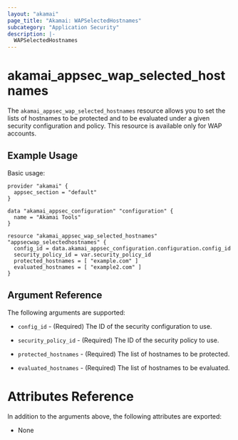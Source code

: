 ```yaml
---
layout: "akamai"
page_title: "Akamai: WAPSelectedHostnames"
subcategory: "Application Security"
description: |-
  WAPSelectedHostnames
---
```


# akamai_appsec_wap_selected_hostnames


The `akamai_appsec_wap_selected_hostnames` resource allows you to set the lists of hostnames to be protected and to be evaluated
under a given security configuration and policy. This resource is available only for WAP accounts.

## Example Usage

Basic usage:

```hcl
provider "akamai" {
  appsec_section = "default"
}

data "akamai_appsec_configuration" "configuration" {
  name = "Akamai Tools"
}

resource "akamai_appsec_wap_selected_hostnames" "appsecwap_selectedhostnames" {
  config_id = data.akamai_appsec_configuration.configuration.config_id
  security_policy_id = var.security_policy_id
  protected_hostnames = [ "example.com" ]
  evaluated_hostnames = [ "example2.com" ]
}

```

## Argument Reference

The following arguments are supported:

* `config_id` - (Required) The ID of the security configuration to use.

* `security_policy_id` - (Required) The ID of the security policy to use.

* `protected_hostnames` - (Required) The list of hostnames to be protected.

* `evaluated_hostnames` - (Required) The list of hostnames to be evaluated.

# Attributes Reference

In addition to the arguments above, the following attributes are exported:

* None

